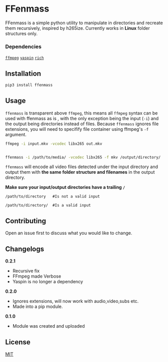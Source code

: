# FFenmass

FFenmass is a simple python utility to manipulate in directories and recreate them recursively, inspired by h265ize.
Currently works in **Linux** folder structures only.



### Dependencies
[`ffmpeg`](https://www.ffmpeg.org/)
[`yaspin`](https://github.com/pavdmyt/yaspin)
[`rich`](https://github.com/willmcgugan/rich)


## Installation
```bash
pip3 install ffenmass
```
## Usage



`ffenmass` is transparent above `ffmpeg`, this means all `ffmpeg` syntax can be used with ffenmass as is ,
with the only exception being the input (`-i`) and the output being directories instead of files.
Because `ffenmass` ignores file extensions, you will need to specifify file container using ffmpeg's `-f` argument.




```bash
ffmpeg -i input.mkv -vcodec libx265 out.mkv


ffenmass -i /path/to/media/ -vcodec libx265 -f mkv /output/directory/
```



`ffenmass` will encode all video files detected under the input directory and output them with **the same folder structure and filenames** in the output directory.



**Make sure your input/output directories have a trailing `/`**
```
/path/to/directory   #Is not a valid input

/path/to/directory/  #Is a valid input
```


## Contributing
Open an issue first to discuss what you would like to change.


## Changelogs
 **0.2.1**
 
 - Recursive fix
 - FFmpeg made Verbose
 - Yaspin is no longer a dependency

 **0.2.0**
 
 - Ignores extensions, will now work with audio,video,subs etc.
 - Made into a pip module.

 **0.1.0**
 
 - Module was created and uploaded


## License
[MIT](https://choosealicense.com/licenses/mit/)
